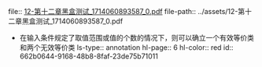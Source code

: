 file:: [12-第十二章黑盒测试_1714060893587_0.pdf](../assets/12-第十二章黑盒测试_1714060893587_0.pdf)
file-path:: ../assets/12-第十二章黑盒测试_1714060893587_0.pdf

- 在输入条件规定了取值范围或值的个数的情况下，则可以确立一个有效等价类和两个无效等价类
  ls-type:: annotation
  hl-page:: 6
  hl-color:: red
  id:: 662b0644-9168-48b8-8faf-23de75b71011